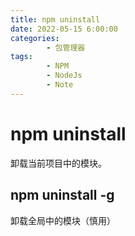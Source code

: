 ```yaml
---
title: npm uninstall
date: 2022-05-15 6:00:00
categories:
        - 包管理器
tags:
        - NPM
        - NodeJs
        - Note
---
```


# npm uninstall

卸载当前项目中的模块。

## npm uninstall -g

卸载全局中的模块（慎用）
